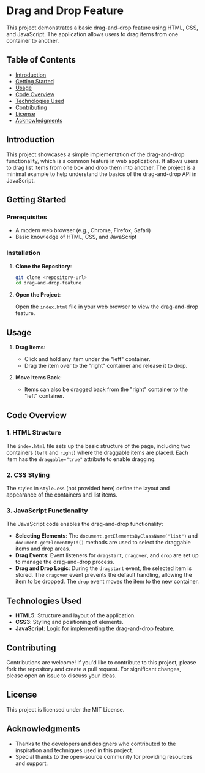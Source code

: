 # Drag and Drop Feature

This project demonstrates a basic drag-and-drop feature using HTML, CSS, and JavaScript. The application allows users to drag items from one container to another.

## Table of Contents

- [Introduction](#introduction)
- [Getting Started](#getting-started)
- [Usage](#usage)
- [Code Overview](#code-overview)
- [Technologies Used](#technologies-used)
- [Contributing](#contributing)
- [License](#license)
- [Acknowledgments](#acknowledgments)

## Introduction

This project showcases a simple implementation of the drag-and-drop functionality, which is a common feature in web applications. It allows users to drag list items from one box and drop them into another. The project is a minimal example to help understand the basics of the drag-and-drop API in JavaScript.

## Getting Started

### Prerequisites

- A modern web browser (e.g., Chrome, Firefox, Safari)
- Basic knowledge of HTML, CSS, and JavaScript

### Installation

1. **Clone the Repository**:

   ```bash
   git clone <repository-url>
   cd drag-and-drop-feature
   ```

2. **Open the Project**:

   Open the `index.html` file in your web browser to view the drag-and-drop feature.

## Usage

1. **Drag Items**:

   - Click and hold any item under the "left" container.
   - Drag the item over to the "right" container and release it to drop.

2. **Move Items Back**:

   - Items can also be dragged back from the "right" container to the "left" container.

## Code Overview

### 1. HTML Structure

The `index.html` file sets up the basic structure of the page, including two containers (`left` and `right`) where the draggable items are placed. Each item has the `draggable="true"` attribute to enable dragging.

### 2. CSS Styling

The styles in `style.css` (not provided here) define the layout and appearance of the containers and list items.

### 3. JavaScript Functionality

The JavaScript code enables the drag-and-drop functionality:

- **Selecting Elements**: The `document.getElementsByClassName("list")` and `document.getElementById()` methods are used to select the draggable items and drop areas.
- **Drag Events**: Event listeners for `dragstart`, `dragover`, and `drop` are set up to manage the drag-and-drop process.
- **Drag and Drop Logic**: During the `dragstart` event, the selected item is stored. The `dragover` event prevents the default handling, allowing the item to be dropped. The `drop` event moves the item to the new container.

## Technologies Used

- **HTML5**: Structure and layout of the application.
- **CSS3**: Styling and positioning of elements.
- **JavaScript**: Logic for implementing the drag-and-drop feature.

## Contributing

Contributions are welcome! If you'd like to contribute to this project, please fork the repository and create a pull request. For significant changes, please open an issue to discuss your ideas.

## License

This project is licensed under the MIT License.

## Acknowledgments

- Thanks to the developers and designers who contributed to the inspiration and techniques used in this project.
- Special thanks to the open-source community for providing resources and support.
